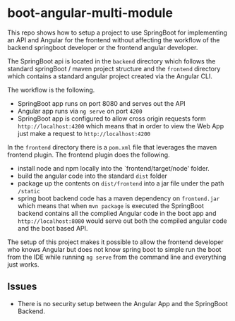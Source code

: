 # boot-angular-multi-module

This repo shows how to setup a project to use SpringBoot for implementing an API 
and Angular for the frontend without affecting the workflow of the backend 
springboot developer or the frontend angular developer. 

The SpringBoot api is located in the `backend` directory which follows the standard
springBoot / maven project structure and the `frontend` directory which contains
a standard angular project created via the Angular CLI.  

The workflow is the following.
* SpringBoot app runs on port 8080 and serves out the API 
* Angular app runs via `ng serve` on port `4200`
* SpringBoot app is configured to allow cross origin requests form `http://localhost:4200` which 
means that in order to view the Web App just make a request to `http://localhost:4200`

In the `frontend` directory there is a `pom.xml` file that leverages the 
maven frontend plugin. The frontend plugin does the following.
* install node and npm locally into the `frontend/target/node' folder.
* build the angular code into the standard `dist` folder 
* package up the contents on `dist/frontend` into a jar file under the path `/static` 
* spring boot backend code has a maven dependency on `frontend.jar` which means that 
when `mvn package` is executed the SpringBoot backend contains all the complied 
Angular code in the boot app and `http://localhost:8080` would serve out both the 
compiled angular code and the boot based API. 

The setup of this project makes it possible to allow the frontend developer who
knows Angular but does not know spring boot to simple run the boot from the IDE
while running `ng serve` from the command line and everything just works.

## Issues 

* There is no security setup between the Angular App and the SpringBoot Backend.


